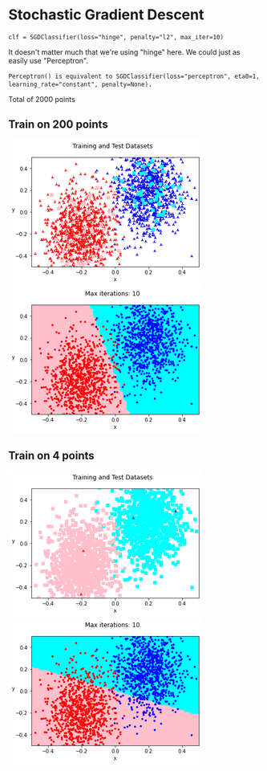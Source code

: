 # Stochastic Gradient Descent

    clf = SGDClassifier(loss="hinge", penalty="l2", max_iter=10)

It doesn't matter much that we're using "hinge" here. We could just as easily use "Perceptron".

    Perceptron() is equivalent to SGDClassifier(loss="perceptron", eta0=1, learning_rate="constant", penalty=None).

Total of 2000 points

## Train on 200 points

![XXX](https://github.com/mark-chimes/ml_stuff/blob/master/DISPLAY/sgd/pictures/training_and_test.png )
![XXX](https://github.com/mark-chimes/ml_stuff/blob/master/DISPLAY/sgd/pictures/sgd_10_iter.png)

## Train on 4 points

![XXX](https://github.com/mark-chimes/ml_stuff/blob/master/DISPLAY/sgd/pictures/tiny_training_set.png)
![XXX](https://github.com/mark-chimes/ml_stuff/blob/master/DISPLAY/sgd/pictures/sgd_tiny_training_10_iter.png )
